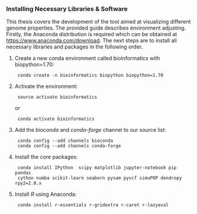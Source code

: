### **Installing Necessary Libraries & Software**

This thesis covers the development of the tool aimed at visualizing different genome properties. The provided guide describes environment adjusting. 
Firstly, the Anaconda distribution is required which can be obtained at https://www.anaconda.com/download. 
The next steps are to install all necessary libraries and packages in the following order.
1) Create a new conda environment called bioinformatics with biopython=1.70:

        conda create -n bioinformatics biopython biopython=1.70
1) Activate the environment:

        source activate bioinformatics
    or

        conda activate bioinformatics
1) Add the _bioconda_ and _conda-forge_ channel to our source list:

        conda config --add channels bioconda
        conda config --add channels conda-forge
1) Install the core packages:

        conda install IPython  scipy matplotlib jupyter-notebook pip pandas
        cython numba scikit-learn seaborn pysam pyvcf simuPOP dendropy rpy2=2.0.x

1) Install _R_ using Anaconda:

        conda install r-essentials r-gridextra r-caret r-lazyeval
